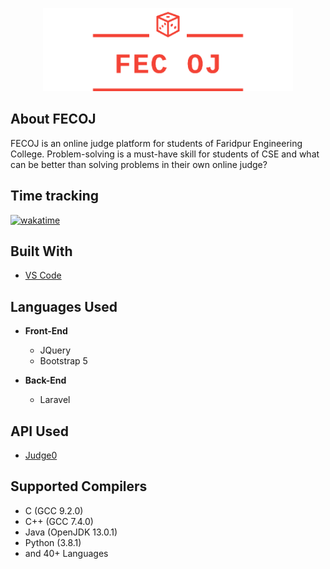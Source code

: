 <p align="center"><a href="https://laravel.com" target="_blank"><img src="public/img/logo.png" width="400" alt="Laravel Logo"></a></p>

## About FECOJ

FECOJ is an online judge platform for students of Faridpur Engineering College. Problem-solving is a must-have skill for students of CSE and what can be better than solving problems in their own online judge? 

## Time tracking
[![wakatime](https://wakatime.com/badge/github/Erfan98/FECOJ.svg)](https://wakatime.com/badge/github/Erfan98/FECOJ)

## Built With

* [VS Code](https://code.visualstudio.com)

## Languages Used

* **Front-End**
  * JQuery
  * Bootstrap 5


* **Back-End**
  * Laravel

## API Used

* [Judge0](https://rapidapi.com/hermanzdosilovic/api/judge0)

## Supported Compilers

 * C (GCC 9.2.0)
 * C++ (GCC 7.4.0)
 * Java (OpenJDK 13.0.1)
 * Python (3.8.1)
 * and 40+ Languages
